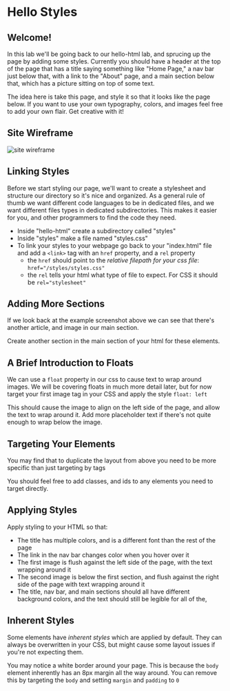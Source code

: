 # Hello Styles

## Welcome!

In this lab we'll be going back to our hello-html lab, and sprucing up the page by adding some styles. Currently you should have a header at the top of the page that has a title saying something like "Home Page," a nav bar just below that, with a link to the "About" page, and a main section below that, which has a picture sitting on top of some text.

The idea here is take this page, and style it so that it looks like the page below. If you want to use your own typography, colors, and images feel free to add your own flair. Get creative with it!

## Site Wireframe

![site wireframe](https://res.cloudinary.com/btvca/image/upload/v1624232231/hello-styles_pprhzq.png)

## Linking Styles

Before we start styling our page, we'll want to create a stylesheet and structure our directory so it's nice and organized. As a general rule of thumb we want different code languages to be in dedicated files, and we want different files types in dedicated subdirectories. This makes it easier for you, and other programmers to find the code they need.

* Inside "hello-html" create a subdirectory called "styles"
* Inside "styles" make a file named "styles.css"
* To link your styles to your webpage go back to your "index.html" file and add a `<link>` tag with an `href` property, and a `rel` property
  * the `href` should point to the *relative filepath for your css file*: `href="/styles/styles.css"`
  * the `rel` tells your html what type of file to expect. For CSS it should be `rel="stylesheet"`

## Adding More Sections

If we look back at the example screenshot above we can see that there's another article, and image in our main section.

Create another section in the main section of your html for these elements.

## A Brief Introduction to Floats

We can use a `float` property in our css to cause text to wrap around images. We will be covering floats in much more detail later, but for now target your first image tag in your CSS and apply the style `float: left`

This should cause the image to align on the left side of the page, and allow the text to wrap around it. Add more placeholder text if there's not quite enough to wrap below the image.

## Targeting Your Elements

You may find that to duplicate the layout from above you need to be more specific than just targeting by tags

You should feel free to add classes, and ids to any elements you need to target directly.

## Applying Styles

Apply styling to your HTML so that:

* The title has multiple colors, and is a different font than the rest of the page
* The link in the nav bar changes color when you hover over it
* The first image is flush against the left side of the page, with the text wrapping around it
* The second image is below the first section, and flush against the right side of the page with text wrapping around it
* The title, nav bar, and main sections should all have different background colors, and the text should still be legible for all of the,

## Inherent Styles

Some elements have *inherent styles* which are applied by default. They can always be overwritten in your CSS, but might cause some layout issues if you're not expecting them.

You may notice a white border around your page. This is because the `body` element inherently has an 8px margin all the way around. You can remove this by targeting the `body` and setting `margin` and `padding` to `0`
